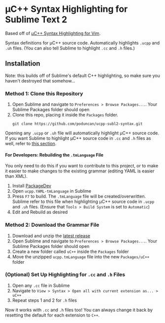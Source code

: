 # &micro;C++ Syntax Highlighting for Sublime Text 2
Based off of [&micro;C++ Syntax Highlighting for Vim](https://github.com/flxf/uCpp.vim).

Syntax definitions for &micro;C++ source code. Automatically highlights `.ucpp` and `.uh` files. (You can also tell Sublime to highlight `.cc` and `.h` files.)

## Installation
Note: this builds off of Sublime's default C++ highlighting, so make sure you haven't destroyed that somehow...

### Method 1: Clone this Repository
1. Open Sublime and navigate to `Preferences > Browse Packages...`. Your Sublime Packages folder should open
2. Clone this repo, placing it inside the `Packages` folder. 
   ```
   git clone https://github.com/poduncan/ucpp-subl2-syntax.git
   ```

Opening any `.ucpp` or `.uh` file will automatically highlight &micro;C++ source code. If you want Sublime to highlight &micro;C++ source code in `.cc` and `.h` files as well, refer to [this section](#optional-set-up-highlighting-for-cc-and-h-files).

#### For Developers: Rebuilding the `.tmLanguage` File
You only need to do this if you want to contribute to this project, or to make it easier to make changes to the existing grammar (editing YAML is easier than XML).

1. Install [PackageDev](https://github.com/SublimeText/PackageDev)
2. Open `ucpp.YAML-tmLanguage` in Sublime
3. Press `F7` to build. The `.tmLanguage` file will be created/overwritten. Sublime refer to this file when highlighting &micro;C++ source code in `.ucpp` and `.uh` files. (Ensure that `Tools > Build System` is set to `Automatic`)
4. Edit and Rebuild as desired

### Method 2: Download the Grammar File
1. Download and unzip the [latest release](https://github.com/poduncan/ucpp-subl2-syntax/releases/download/v0.1.0/ucpp.tmLanguage.zip)
2. Open Sublime and navigate to `Preferences > Browse Packages...`. Your Sublime Packages folder should open
3. Create a new folder called `uC++` inside the `Packages` folder
4. Move the unzipped `ucpp.tmLanguage` file into the new `Packages/uC++` folder

### (Optional) Set Up Highlighting for `.cc` and `.h` Files

1. Open any `.cc` file in Sublime
2. Navigate to `View > Syntax > Open all with current extension as... > uC++`
3. Repeat steps 1 and 2 for `.h` files

Now it works with `.cc` and `.h` files too! You can always change it back by resetting the default for each extension to `C++`.


